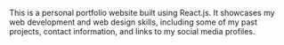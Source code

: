 This is a personal portfolio website built using React.js. It showcases my web development and web design skills, including some of my past projects, contact information, and links to my social media profiles.
